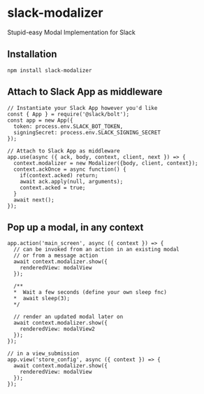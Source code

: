 # slack-modalizer
Stupid-easy Modal Implementation for Slack

## Installation
`npm install slack-modalizer`

## Attach to Slack App as middleware 
```
// Instantiate your Slack App however you'd like
const { App } = require('@slack/bolt');
const app = new App({
  token: process.env.SLACK_BOT_TOKEN,
  signingSecret: process.env.SLACK_SIGNING_SECRET
});

// Attach to Slack App as middleware 
app.use(async ({ ack, body, context, client, next }) => {
  context.modalizer = new Modalizer({body, client, context});
  context.ackOnce = async function() {
    if(context.acked) return;
    await ack.apply(null, arguments); 
    context.acked = true;
  }
  await next();
});
```

## Pop up a modal, in any context 
```
app.action('main_screen', async ({ context }) => {
  // can be invoked from an action in an existing modal
  // or from a message action 
  await context.modalizer.show({
    renderedView: modalView
  });
  
  /**
  *  Wait a few seconds (define your own sleep fnc)
  *  await sleep(3);
  */
  
  // render an updated modal later on
  await context.modalizer.show({
    renderedView: modalView2
  });
});

// in a view_submission
app.view('store_config', async ({ context }) => {
  await context.modalizer.show({
    renderedView: modalView
  });
});
```
